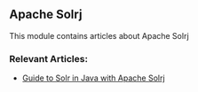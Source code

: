 ## Apache Solrj

This module contains articles about Apache Solrj

### Relevant Articles:

- [Guide to Solr in Java with Apache Solrj](http://www.baeldung.com/apache-solrj)

